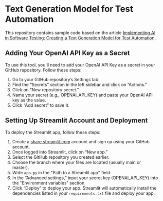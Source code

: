 # Text Generation Model for Test Automation

This repository contains sample code based on the article [Implementing AI in Software Testing: Creating a Text Generation Model for Test Automation](https://drlee.io/implementing-ai-in-software-testing-creating-a-text-generation-model-for-test-automation-7294b26f93c4).

## Adding Your OpenAI API Key as a Secret

To use this tool, you'll need to add your OpenAI API Key as a secret in your GitHub repository. Follow these steps:

1. Go to your GitHub repository’s Settings tab.
2. Find the “Secrets” section in the left sidebar and click on “Actions.”
3. Click on “New repository secret.”
4. Name your secret (e.g., OPENAI_API_KEY) and paste your OpenAI API key as the value.
5. Click “Add secret” to save it.

## Setting Up Streamlit Account and Deployment

To deploy the Streamlit app, follow these steps:

1. Create a [share.streamlit.com](https://share.streamlit.com) account and sign up using your GitHub account.
2. Once logged into Streamlit, click on “New app.”
3. Select the GitHub repository you created earlier.
4. Choose the branch where your files are located (usually main or master).
5. Write `app.py` in the "Path to a Streamlit app" field.
6. In the “Advanced settings,” input your secret key (OPENAI_API_KEY) into the "Environment variables" section.
7. Click “Deploy” to deploy your app. Streamlit will automatically install the dependencies listed in your `requirements.txt` file and deploy your app.
